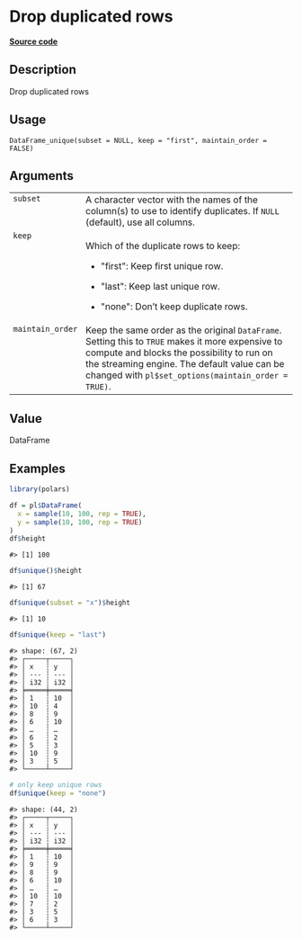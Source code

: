 
# Drop duplicated rows

[**Source code**](https://github.com/pola-rs/r-polars/tree/main/R/dataframe__frame.R#L409)

## Description

Drop duplicated rows

## Usage

<pre><code class='language-R'>DataFrame_unique(subset = NULL, keep = "first", maintain_order = FALSE)
</code></pre>

## Arguments

<table>
<tr>
<td style="white-space: nowrap; font-family: monospace; vertical-align: top">
<code id="DataFrame_unique_:_subset">subset</code>
</td>
<td>
A character vector with the names of the column(s) to use to identify
duplicates. If <code>NULL</code> (default), use all columns.
</td>
</tr>
<tr>
<td style="white-space: nowrap; font-family: monospace; vertical-align: top">
<code id="DataFrame_unique_:_keep">keep</code>
</td>
<td>

Which of the duplicate rows to keep:

<ul>
<li>

"first": Keep first unique row.

</li>
<li>

"last": Keep last unique row.

</li>
<li>

"none": Don’t keep duplicate rows.

</li>
</ul>
</td>
</tr>
<tr>
<td style="white-space: nowrap; font-family: monospace; vertical-align: top">
<code id="DataFrame_unique_:_maintain_order">maintain_order</code>
</td>
<td>
Keep the same order as the original <code>DataFrame</code>. Setting this
to <code>TRUE</code> makes it more expensive to compute and blocks the
possibility to run on the streaming engine. The default value can be
changed with <code>pl$set_options(maintain_order = TRUE)</code>.
</td>
</tr>
</table>

## Value

DataFrame

## Examples

``` r
library(polars)

df = pl$DataFrame(
  x = sample(10, 100, rep = TRUE),
  y = sample(10, 100, rep = TRUE)
)
df$height
```

    #> [1] 100

``` r
df$unique()$height
```

    #> [1] 67

``` r
df$unique(subset = "x")$height
```

    #> [1] 10

``` r
df$unique(keep = "last")
```

    #> shape: (67, 2)
    #> ┌─────┬─────┐
    #> │ x   ┆ y   │
    #> │ --- ┆ --- │
    #> │ i32 ┆ i32 │
    #> ╞═════╪═════╡
    #> │ 1   ┆ 10  │
    #> │ 10  ┆ 4   │
    #> │ 8   ┆ 9   │
    #> │ 6   ┆ 10  │
    #> │ …   ┆ …   │
    #> │ 6   ┆ 2   │
    #> │ 5   ┆ 3   │
    #> │ 10  ┆ 9   │
    #> │ 3   ┆ 5   │
    #> └─────┴─────┘

``` r
# only keep unique rows
df$unique(keep = "none")
```

    #> shape: (44, 2)
    #> ┌─────┬─────┐
    #> │ x   ┆ y   │
    #> │ --- ┆ --- │
    #> │ i32 ┆ i32 │
    #> ╞═════╪═════╡
    #> │ 1   ┆ 10  │
    #> │ 9   ┆ 9   │
    #> │ 8   ┆ 9   │
    #> │ 6   ┆ 10  │
    #> │ …   ┆ …   │
    #> │ 10  ┆ 10  │
    #> │ 7   ┆ 2   │
    #> │ 3   ┆ 5   │
    #> │ 6   ┆ 3   │
    #> └─────┴─────┘
